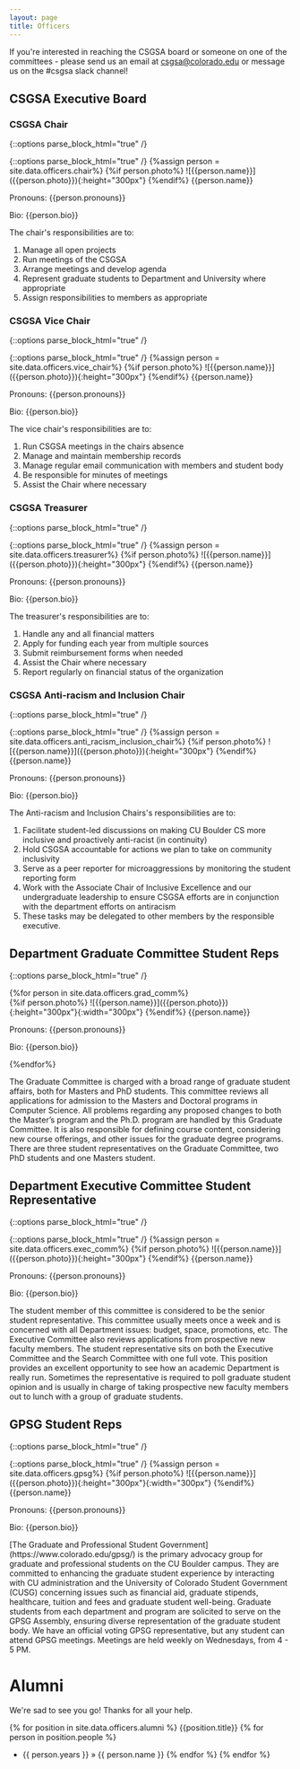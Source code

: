 ```yaml
---
layout: page
title: Officers
---
```

If you're interested in reaching the CSGSA board or someone on one of the committees - please send us an email at csgsa@colorado.edu or message us on the #csgsa slack channel!
## CSGSA Executive Board 

### CSGSA Chair

{::options parse_block_html="true" /}
<div class="container">
<div class="row">
<div class="col-sm-4">
<div class="card">
{::options parse_block_html="true" /}
{%assign person = site.data.officers.chair%}
{%if person.photo%}
![{{person.name}}]({{person.photo}}){:height="300px"}
{%endif%}
{{person.name}}

Pronouns: {{person.pronouns}}

Bio: {{person.bio}}
</div>
</div>

<div class="col-sm-8">
The chair's responsibilities are to:

1. Manage all open projects 
2. Run meetings of the CSGSA 
3. Arrange meetings and develop agenda 
4. Represent graduate students to Department and University where appropriate 
5. Assign responsibilities to members as appropriate 
</div>
</div>
</div>

### CSGSA Vice Chair

{::options parse_block_html="true" /}
<div class="container">
<div class="row">
<div class="col-sm-4">
<div class="card">
{::options parse_block_html="true" /}
{%assign person = site.data.officers.vice_chair%}
{%if person.photo%}
![{{person.name}}]({{person.photo}}){:height="300px"}
{%endif%}
{{person.name}}

Pronouns: {{person.pronouns}}

Bio: {{person.bio}}
</div>
</div>

<div class="col-sm-8">
The vice chair's responsibilities are to:

1. Run CSGSA meetings in the chairs absence 
2. Manage and maintain membership records 
3. Manage regular email communication with members and student body 
4. Be responsible for minutes of meetings 
5. Assist the Chair where necessary 
</div>
</div>
</div>

### CSGSA Treasurer

{::options parse_block_html="true" /}
<div class="container">
<div class="row">
<div class="col-sm-4">
<div class="card">
{::options parse_block_html="true" /}
{%assign person = site.data.officers.treasurer%}
{%if person.photo%}
![{{person.name}}]({{person.photo}}){:height="300px"}
{%endif%}
{{person.name}}

Pronouns: {{person.pronouns}}

Bio: {{person.bio}}
</div>
</div>

<div class="col-sm-8">
The treasurer's responsibilities are to:

1. Handle any and all financial matters 
2. Apply for funding each year from multiple sources 
3. Submit reimbursement forms when needed 
4. Assist the Chair where necessary 
5. Report regularly on financial status of the organization
</div>
</div>
</div>

### CSGSA Anti-racism and Inclusion Chair

{::options parse_block_html="true" /}
<div class="container">
<div class="row">
<div class="col-sm-4">
<div class="card">
{::options parse_block_html="true" /}
{%assign person = site.data.officers.anti_racism_inclusion_chair%}
{%if person.photo%}
![{{person.name}}]({{person.photo}}){:height="300px"}
{%endif%}
{{person.name}}

Pronouns: {{person.pronouns}}

Bio: {{person.bio}}
</div>
</div>

<div class="col-sm-8">
The Anti-racism and Inclusion Chairs's responsibilities are to:

1. Facilitate student-led discussions on making CU Boulder CS more inclusive and proactively anti-racist (in continuity)
2. Hold CSGSA accountable for actions we plan to take on community inclusivity 
3. Serve as a peer reporter for microaggressions by monitoring the student reporting form
4. Work with the Associate Chair of Inclusive Excellence and our undergraduate leadership to ensure CSGSA efforts are in conjunction with the department efforts on antiracism
5. These tasks may be delegated to other members by the responsible executive.
</div>
</div>
</div>

## Department Graduate Committee Student Reps

{::options parse_block_html="true" /}
<div class="container">
<div class="row">
{%for person in site.data.officers.grad_comm%}
<div class="col-sm-4">
<div class="card">
{%if person.photo%}
![{{person.name}}]({{person.photo}}){:height="300px"}{:width="300px"}
{%endif%}
{{person.name}} 

Pronouns: {{person.pronouns}}

Bio: {{person.bio}}
</div>
</div>
{%endfor%}
</div>
</div>

The Graduate Committee is charged with a broad range of graduate student affairs, both for Masters and PhD students. This committee reviews all applications for admission to the Masters and Doctoral programs in Computer Science. All problems regarding any proposed changes to both the Master’s program and the Ph.D. program are handled by this Graduate Committee. It is also responsible for defining course content, considering new course offerings, and other issues for the graduate degree programs. There are three student representatives on the Graduate Committee, two PhD students and one Masters student.

## Department Executive Committee Student Representative

{::options parse_block_html="true" /}
<div class="container">
<div class="row">
<div class="col-sm-4">
<div class="card">
{::options parse_block_html="true" /}
{%assign person = site.data.officers.exec_comm%}
{%if person.photo%}
![{{person.name}}]({{person.photo}}){:height="300px"}
{%endif%}
{{person.name}}

Pronouns: {{person.pronouns}}

Bio: {{person.bio}}
</div>
</div>

<div class="col-sm-8">
The student member of this committee is considered to be the senior student representative. This committee usually meets once a week and is concerned with all Department issues: budget, space, promotions, etc. The Executive Committee also reviews applications from prospective new faculty members. The student representative sits on both the Executive Committee and the Search Committee with one full vote. This position provides an excellent opportunity to see how an academic Department is really run. Sometimes the representative is required to poll graduate student opinion and is usually in charge of taking prospective new faculty members out to lunch with a group of graduate students.
</div>
</div>
</div>

## GPSG Student Reps

{::options parse_block_html="true" /}
<div class="container">
<div class="row">
<div class="col-sm-4">
<div class="card">
{::options parse_block_html="true" /}
{%assign person = site.data.officers.gpsg%}
{%if person.photo%}
![{{person.name}}]({{person.photo}}){:height="300px"}{:width="300px"}
{%endif%}
{{person.name}}

Pronouns: {{person.pronouns}}

Bio: {{person.bio}}
</div>
</div>

<div class="col-sm-8">
[The Graduate and Professional Student Government](https://www.colorado.edu/gpsg/) is the primary advocacy group for graduate and professional students on the CU Boulder campus. They are committed to enhancing the graduate student experience by interacting with CU administration and the University of Colorado Student Government (CUSG) concerning issues such as financial aid, graduate stipends, healthcare, tuition and fees and graduate student well-being. Graduate students from each department and program are solicited to serve on the GPSG Assembly, ensuring diverse representation of the graduate student body. We have an official voting GPSG representative, but any student can attend GPSG meetings. Meetings are held weekly on Wednesdays, from 4 - 5 PM.
</div>
</div>
</div>

# Alumni

We're sad to see you go! Thanks for all your help.

{% for position in site.data.officers.alumni %}
{{position.title}}
  {% for person in position.people %}
  * {{ person.years }} &raquo; {{ person.name }}
  {% endfor %}
{% endfor %}

